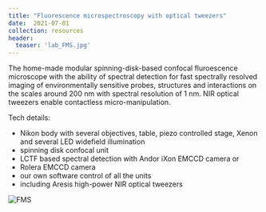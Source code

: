 ```yaml
---
title: "Fluorescence microspectroscopy with optical tweezers"
date:  2021-07-01
collection: resources
header:
  teaser: 'lab_FMS.jpg'
---
```


The home-made modular spinning-disk-based confocal fluroescence microscope with the ability of spectral detection for fast spectrally resolved imaging of environmentally sensitive probes, structures and interactions on the scales around 200 nm with spectral resolution of 1 nm. NIR optical tweezers enable contactless micro-manipulation. 

Tech details:  
* Nikon body with several objectives, table, piezo controlled stage, Xenon and several LED widefield illumination  
* spinning disk confocal unit  
* LCTF based spectral detection with Andor iXon EMCCD camera or  
* Rolera EMCCD camera  
* our own software control of all the units  
* including Aresis high-power NIR optical tweezers

![FMS](/images/lab_FMS.jpg)